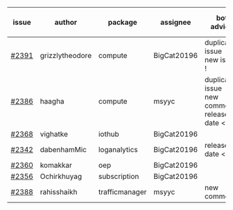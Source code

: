 | issue | author | package | assignee | bot advice | created date of issue | target release date | date from target |
| ------ | ------ | ------ | ------ | ------ | ------ | ------ | :-----: |
| [#2391](https://github.com/Azure/sdk-release-request/issues/2391) | grizzlytheodore | compute | BigCat20196 | duplicated issue  <br>new issue ! <br> | 01-19 | 01-28 |   |
| [#2386](https://github.com/Azure/sdk-release-request/issues/2386) | haagha | compute | msyyc | duplicated issue  <br>new comment.  <br> release date < 2 ! <br> | 01-14 | 01-19 | -1 |
| [#2368](https://github.com/Azure/sdk-release-request/issues/2368) | vighatke | iothub | BigCat20196 |   | 01-10 | 01-24 |   |
| [#2342](https://github.com/Azure/sdk-release-request/issues/2342) | dabenhamMic | loganalytics | BigCat20196 |   release date < 2 ! <br> | 01-05 | 01-19 | -1 |
| [#2360](https://github.com/Azure/sdk-release-request/issues/2360) | komakkar | oep | BigCat20196 |   | 01-07 | 01-24 |   |
| [#2356](https://github.com/Azure/sdk-release-request/issues/2356) | Ochirkhuyag | subscription | BigCat20196 |   | 01-07 | 01-14 |   |
| [#2388](https://github.com/Azure/sdk-release-request/issues/2388) | rahisshaikh | trafficmanager | msyyc | new comment.  <br> | 01-19 | 01-24 |   |
